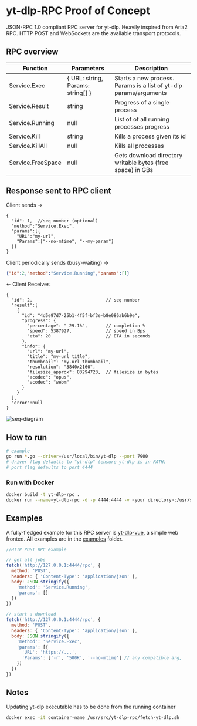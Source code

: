# yt-dlp-RPC Proof of Concept

JSON-RPC 1.0 compliant RPC server for yt-dlp. Heavily inspired from Aria2 RPC.
HTTP POST and WebSockets are the available transport protocols.

## RPC overview

| Function          | Parameters                        | Description                                                       |
|-------------------|-----------------------------------|-------------------------------------------------------------------|
| Service.Exec      | { URL: string, Params: string[] } | Starts a new process. Params is a list of yt-dlp params/arguments |
| Service.Result    | string                            | Progress of a single process                                      |
| Service.Running   | null                              | List of of all running processes progress                         |
| Service.Kill      | string                            | Kills a process given its id                                      |
| Service.KillAll   | null                              | Kills all processes                                               |
| Service.FreeSpace | null                              | Gets download directory writable bytes (free space) in GBs        |

## Response sent to RPC client
Client sends -> 
```json5
{
  "id": 1,  //seq number (optional)
  "method":"Service.Exec", 
  "params":[{
    "URL":"my-url", 
    "Params":["--no-mtime", "--my-param"]
  }]
}
```
Client periodically sends (busy-waiting) -> 
```json
{"id":2,"method":"Service.Running","params":[]}
```
<- Client Receives
```json5
{
  "id": 2,                            // seq number
  "result":[
    {
      "id": "4d5e97d7-25b1-4f5f-bf3e-b8e086ab6b9e",
      "progress": {
        "percentage": " 29.1%",       // completion %
        "speed": 5387927,             // speed in Bps
        "eta": 20                     // ETA in seconds
      },
      "info": {
        "url": "my-url",
        "title": "my-url title",
        "thumbnail": "my-url thumbnail",
        "resolution": "3840x2160",
        "filesize_approx": 83294723,  // filesize in bytes
        "acodec": "opus",
        "vcodec": "webm"
      }
    }
  ],
  "error":null
}
```

![seq-diagram](https://i.ibb.co/Gd9MvHy/Untitled.png)

## How to run
```sh
# example
go run *.go --driver=/usr/local/bin/yt-dlp --port 7900
# driver flag defaults to "yt-dlp" (ensure yt-dlp is in PATH)
# port flag defaults to port 4444
```

### Run with Docker
```sh
docker build -t yt-dlp-rpc .
docker run --name=yt-dlp-rpc -d -p 4444:4444 -v <your directory>:/usr/src/yt-dlp-rpc/downloads yt-dlp-rpc:latest
```
## Examples
A fully-fledged example for this RPC server is [yt-dlp-vue](https://github.com/marcopeocchi/yt-dlp-vue), a simple web fronted.
All examples are in the [examples](https://github.com/marcopeocchi/yt-dlp-rpc/tree/master/examples) folder.

```js
//HTTP POST RPC example

// get all jobs 
fetch('http://127.0.0.1:4444/rpc', {
  method: 'POST',
  headers: { 'Content-Type': 'application/json' },
  body: JSON.stringify({
    'method': 'Service.Running',
    'params': []
  })
})

// start a download
fetch('http://127.0.0.1:4444/rpc', {
  method: 'POST',
  headers: { 'Content-Type': 'application/json' },
  body: JSON.stringify({
    'method': 'Service.Exec',
    'params': [{
      'URL': 'https://...',
      'Params': ['-r', '500K', '--no-mtime'] // any compatible arg,
    }]
  })
})
```

## Notes

Updating yt-dlp executable has to be done from the running container
```sh
docker exec -it container-name /usr/src/yt-dlp-rpc/fetch-yt-dlp.sh
```
